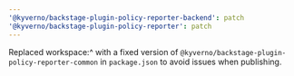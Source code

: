 ```yaml
---
'@kyverno/backstage-plugin-policy-reporter-backend': patch
'@kyverno/backstage-plugin-policy-reporter': patch
---
```


Replaced workspace:^ with a fixed version of `@kyverno/backstage-plugin-policy-reporter-common` in `package.json` to avoid issues when publishing.
